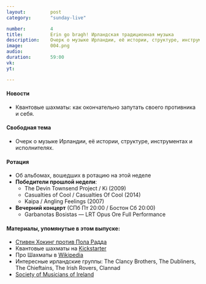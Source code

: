 ```yaml
---
layout:         post
category:       "sunday-live"

number:         4
title:          Erin go bragh! Ирландская традиционная музыка
description:    Очерк о музыке Ирландии, её истории, структуре, инструментах и исполнителях.
image:          004.png
audio:          
duration:       59:00
vk:             
yt:              

---
```


#### Новости
- Квантовые шахматы: как окончательно запутать своего противника и себя.

#### Свободная тема
- Очерк о музыке Ирландии, её истории, структуре, инструментах и исполнителях.

#### Ротация
- Об альбомах, вошедших в ротацию на этой неделе
- **Победители прошлой недели**:
    - The Devin Townsend Project / Ki (2009)
    - Casualties of Cool / Casualties Of Cool (2014)
    - Kaipa / Angling Feelings (2007)
- **Вечерний концерт** (СПб Пт 20:00 / Бостон Сб 20:00)
    - Garbanotas Bosistas — LRT Opus Ore Full Performance

#### Материалы, упомянутые в этом выпуске:
- [Стивен Хокинг против Пола Радда](https://www.youtube.com/watch?v=Hi0BzqV_b44)
- Квантовые шахматы на [Kickstarter](https://www.kickstarter.com/projects/507726696/quantum-chess/description)
- Про Шахматы в [Wikipedia](https://ru.wikipedia.org/wiki/%D0%A8%D0%B0%D1%85%D0%BC%D0%B0%D1%82%D1%8B)
- Интересные ирландские группы: The Clancy Brothers, The Dubliners, The Chieftains, The Irish Rovers, Clannad
- [Society of Musicians of Ireland](https://comhaltas.ie/)
